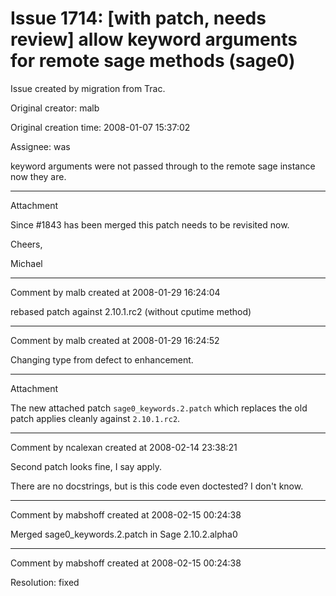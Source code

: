 # Issue 1714: [with patch, needs review] allow keyword arguments for remote sage methods (sage0)

Issue created by migration from Trac.

Original creator: malb

Original creation time: 2008-01-07 15:37:02

Assignee: was

keyword arguments were not passed through to the remote sage instance now they are.


---

Attachment

Since #1843 has been merged this patch needs to be revisited now.

Cheers,

Michael


---

Comment by malb created at 2008-01-29 16:24:04

rebased patch against 2.10.1.rc2 (without cputime method)


---

Comment by malb created at 2008-01-29 16:24:52

Changing type from defect to enhancement.


---

Attachment

The new attached patch `sage0_keywords.2.patch` which replaces the old patch applies cleanly against `2.10.1.rc2`.


---

Comment by ncalexan created at 2008-02-14 23:38:21

Second patch looks fine, I say apply.

There are no docstrings, but is this code even doctested?  I don't know.


---

Comment by mabshoff created at 2008-02-15 00:24:38

Merged sage0_keywords.2.patch in Sage 2.10.2.alpha0


---

Comment by mabshoff created at 2008-02-15 00:24:38

Resolution: fixed
